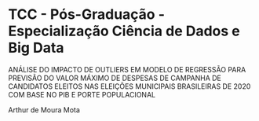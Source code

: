 # TCC - Pós-Graduação - Especialização Ciência de Dados e Big Data 
ANÁLISE DO IMPACTO DE OUTLIERS EM MODELO DE REGRESSÃO PARA
PREVISÃO DO VALOR MÁXIMO DE DESPESAS DE CAMPANHA DE
CANDIDATOS ELEITOS NAS ELEIÇÕES MUNICIPAIS BRASILEIRAS DE 2020
COM BASE NO PIB E PORTE POPULACIONAL

Arthur de Moura Mota
